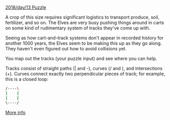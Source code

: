 
[2018/day/13 Puzzle](https://adventofcode.com/2018/day/13#part2)


A crop of this size requires significant logistics to transport produce, soil, fertilizer, and so on. The Elves are very busy pushing things around in carts on some kind of rudimentary system of tracks they've come up with.

Seeing as how cart-and-track systems don't appear in recorded history for another 1000 years, the Elves seem to be making this up as they go along. They haven't even figured out how to avoid collisions yet.

You map out the tracks (your puzzle input) and see where you can help.

Tracks consist of straight paths (| and -), curves (/ and \), and intersections (+). Curves connect exactly two perpendicular pieces of track; for example, this is a closed loop:

```sh
/----\
|    |
|    |
\----/
```


[More info](https://adventofcode.com/2018/day/13#part2)

 

